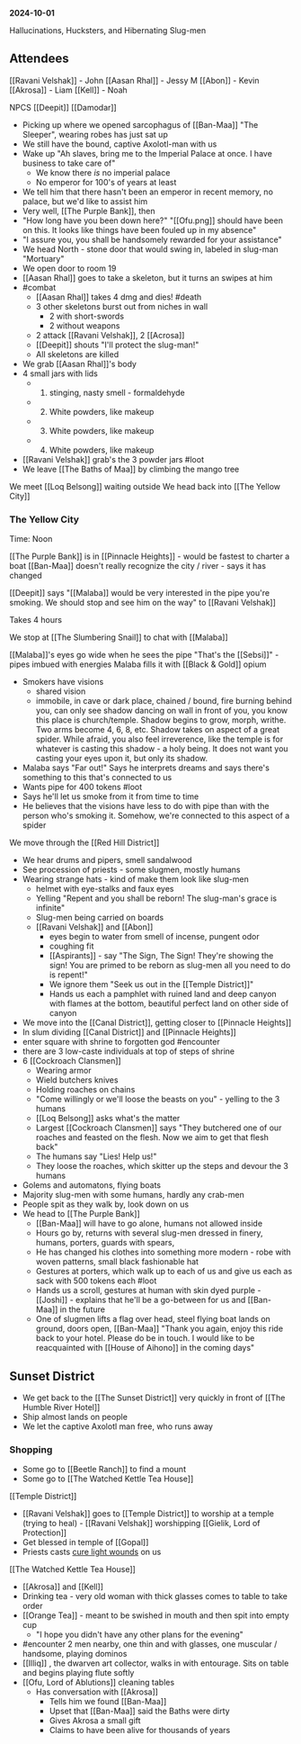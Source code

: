 **2024-10-01**

Hallucinations, Hucksters, and Hibernating Slug-men

## Attendees

[[Ravani Velshak]] - John
[[Aasan Rhal]] - Jessy M
[[Abon]] - Kevin
[[Akrosa]] - Liam
[[Kell]] -  Noah

NPCS
[[Deepit]]
[[Damodar]]

- Picking up where we opened sarcophagus of [[Ban-Maa]] "The Sleeper", wearing robes has just sat up
- We still have the bound, captive Axolotl-man with us
- Wake up "Ah slaves, bring me to the Imperial Palace at once. I have business to take care of"
	- We know there _is_ no imperial palace
	- No emperor for 100's of years at least
- We tell him that there hasn't been an emperor in recent memory, no palace, but we'd like to assist him
- Very well, [[The Purple Bank]], then
- "How long have you been down here?" "[[Ofu.png]] should have been on this. It looks like things have been fouled up in my absence"
- "I assure you, you shall be handsomely rewarded for your assistance"
- We head North - stone door that would swing in, labeled in slug-man "Mortuary"
- We open door to room 19
- [[Aasan Rhal]] goes to take a skeleton, but it turns an swipes at him
- #combat
	- [[Aasan Rhal]] takes 4 dmg and dies! #death
	- 3 other skeletons burst out from niches in wall
		- 2 with short-swords
		- 2 without weapons
	- 2 attack [[Ravani Velshak]], 2 [[Acrosa]]
	- [[Deepit]] shouts "I'll protect the slug-man!"
	- All skeletons are killed
- We grab [[Aasan Rhal]]'s body
- 4 small jars with lids
	- 1. stinging, nasty smell - formaldehyde
	- 2. White powders, like makeup
	- 3. White powders, like makeup
	- 4. White powders, like makeup
- [[Ravani Velshak]] grab's the 3 powder jars #loot 
- We leave  [[The Baths of Maa]] by climbing the mango tree

We meet [[Loq Belsong]] waiting outside
We head back into [[The Yellow City]]

### The Yellow City

Time: Noon

[[The Purple Bank]] is in [[Pinnacle Heights]] - would be fastest to charter a boat
[[Ban-Maa]] doesn't really recognize the city / river - says it has changed

[[Deepit]] says "[[Malaba]] would be very interested in the pipe you're smoking. We should stop and see him on the way" to [[Ravani Velshak]]

Takes 4 hours

We stop at [[The Slumbering Snail]] to chat with [[Malaba]]

[[Malaba]]'s eyes go wide when he sees the pipe "That's the [[Sebsi]]" - pipes imbued with energies
Malaba fills it with [[Black & Gold]] opium
- Smokers have visions
	- shared vision
	- immobile, in cave or dark place, chained / bound, fire burning behind you, can only see shadow dancing on wall in front of you, you know this place is church/temple. Shadow begins to grow, morph, writhe. Two arms become 4, 6, 8, etc. Shadow takes on aspect of a great spider. While afraid, you also feel irreverence, like the temple is for whatever is casting this shadow - a holy being. It does not want you casting your eyes upon it, but only its shadow.
- Malaba says "Far out!" Says he interprets dreams and says there's something to this that's connected to us
- Wants pipe for 400 tokens #loot 
- Says he'll let us smoke from it from time to time
- He believes that the visions have less to do with pipe than with the person who's smoking it. Somehow, we're connected to this aspect of a spider

We move through the [[Red Hill District]] 

- We hear drums and pipers, smell sandalwood
- See procession of priests - some slugmen, mostly humans
- Wearing strange hats - kind of make them look like slug-men
	- helmet with eye-stalks and faux eyes
	- Yelling "Repent and you shall be reborn! The slug-man's grace is infinite"
	- Slug-men being carried on boards
	- [[Ravani Velshak]] and [[Abon]]
		- eyes begin to water from smell of incense, pungent odor
		- coughing fit
		- [[Aspirants]] - say "The Sign, The Sign! They're showing the sign! You are primed to be reborn as slug-men all you need to do is repent!"
		- We ignore them "Seek us out in the [[Temple District]]"
		- Hands us each a pamphlet with ruined land and deep canyon with flames at the bottom, beautiful perfect land on other side of canyon
- We move into the [[Canal District]], getting closer to [[Pinnacle Heights]]
- In slum dividing  [[Canal District]] and [[Pinnacle Heights]]
- enter square with shrine to forgotten god #encounter
- there are 3 low-caste individuals at top of steps of shrine
- 6 [[Cockroach Clansmen]] 
	- Wearing armor
	- Wield butchers knives
	- Holding roaches on chains
	- "Come willingly or we'll loose the beasts on you" - yelling to the 3 humans
	- [[Loq Belsong]] asks what's the matter
	- Largest [[Cockroach Clansmen]] says "They butchered one of our roaches and feasted on the flesh. Now we aim to get that flesh back"
	- The humans say "Lies! Help us!"
	- They loose the roaches, which skitter up the steps and devour the 3 humans
- Golems and automatons, flying boats
- Majority slug-men with some humans, hardly any crab-men
- People spit as they walk by, look down on us
- We head to [[The Purple Bank]]
	- [[Ban-Maa]] will have to go alone, humans not allowed inside
	- Hours go by, returns with several slug-men dressed in finery, humans, porters, guards with spears, 
	- He has changed his clothes into something more modern - robe with woven patterns, small black fashionable hat
	- Gestures at porters, which walk up to each of us and give us each as sack with 500 tokens each #loot 
	- Hands us a scroll, gestures at human with skin dyed purple - [[Joshi]] - explains that he'll be a go-between for us and [[Ban-Maa]] in the future
	- One of slugmen lifts a flag over head, steel flying boat lands on ground, doors open, [[Ban-Maa]] "Thank you again, enjoy this ride back to your hotel. Please do be in touch. I would like to be reacquainted with [[House of Aihono]] in the coming days"
## Sunset District
- We get back to the [[The Sunset District]] very quickly in front of [[The Humble River Hotel]]
- Ship almost lands on people
- We let the captive Axolotl man free, who runs away

### Shopping
- Some go to [[Beetle Ranch]] to find a mount
- Some go to [[The Watched Kettle Tea House]]

[[Temple District]]
- [[Ravani Velshak]] goes to [[Temple District]] to worship at a temple (trying to heal) - [[Ravani Velshak]] worshipping [[Gielik, Lord of Protection]]
- Get blessed in temple of [[Gopal]]
- Priests casts [cure light wounds](https://oldschoolessentials.necroticgnome.com/srd/index.php/Cure_Light_Wounds_(Cause_Light_Wounds)) on us

[[The Watched Kettle Tea House]]
- [[Akrosa]] and [[Kell]]
- Drinking tea - very old woman with thick glasses comes to table to take order
- [[Orange Tea]] - meant to be swished  in mouth and then spit into empty cup
	- "I hope you didn't have any other plans for the evening"
- #encounter 2 men nearby, one thin and with glasses, one muscular / handsome, playing dominos
- [[Illiq]] , the dwarven art collector, walks in with entourage. Sits on table and begins playing flute softly
- [[Ofu, Lord of Ablutions]] cleaning tables
	- Has conversation with [[Akrosa]]
		- Tells him we found [[Ban-Maa]]
		- Upset that [[Ban-Maa]] said the Baths were dirty
		- Gives Akrosa a small gift
		- Claims to have been alive for thousands of years
